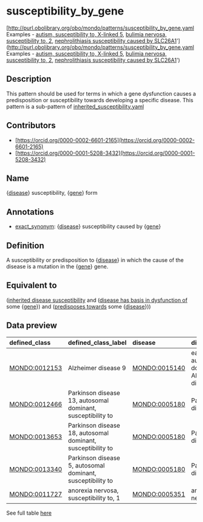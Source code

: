 # susceptibility_by_gene 

[http://purl.obolibrary.org/obo/mondo/patterns/susceptibility_by_gene.yaml
Examples - [autism, susceptibility to, X-linked 5](http://purl.obolibrary.org/obo/MONDO_0010449), [bulimia nervosa, susceptibility to, 2](http://purl.obolibrary.org/obo/MONDO_0012461), [nephrolithiasis susceptibility caused by SLC26A1](http://purl.obolibrary.org/obo/MONDO_0020722)'](http://purl.obolibrary.org/obo/mondo/patterns/susceptibility_by_gene.yaml
Examples - [autism, susceptibility to, X-linked 5](http://purl.obolibrary.org/obo/MONDO_0010449), [bulimia nervosa, susceptibility to, 2](http://purl.obolibrary.org/obo/MONDO_0012461), [nephrolithiasis susceptibility caused by SLC26A1](http://purl.obolibrary.org/obo/MONDO_0020722)')
## Description 

This pattern should be used for terms in which a gene dysfunction causes a predisposition or susceptibility towards developing a specific disease. This pattern is a sub-pattern of [inherited_susceptibility.yaml](https://github.com/monarch-initiative/mondo/blob/master/src/patterns/dosdp-patterns/inherited_susceptibility.yaml)
## Contributors 
* [https://orcid.org/0000-0002-6601-2165](https://orcid.org/0000-0002-6601-2165) 
* [https://orcid.org/0000-0001-5208-3432](https://orcid.org/0000-0001-5208-3432) 
## Name 

{[disease](http://purl.obolibrary.org/obo/MONDO_0000001)} susceptibility, {[gene](http://purl.obolibrary.org/obo/SO_0000704)} form

## Annotations 

* [exact_synonym](http://www.geneontology.org/formats/oboInOwl#hasExactSynonym): {[disease](http://purl.obolibrary.org/obo/MONDO_0000001)} susceptibility caused by {[gene](http://purl.obolibrary.org/obo/SO_0000704)}

## Definition 

A susceptibility or predisposition to {[disease](http://purl.obolibrary.org/obo/MONDO_0000001)} in which the cause of the disease is a mutation in the {[gene](http://purl.obolibrary.org/obo/SO_0000704)} gene.

## Equivalent to 

([inherited disease susceptibility](http://purl.obolibrary.org/obo/MONDO_0020573) and ([disease has basis in dysfunction of](http://purl.obolibrary.org/obo/RO_0004020) some {[gene](http://purl.obolibrary.org/obo/SO_0000704)}) and ([predisposes towards](http://purl.obolibrary.org/obo/http_//purl.obolibrary.org/obo/mondo#predisposes_towards) some {[disease](http://purl.obolibrary.org/obo/MONDO_0000001)}))

## Data preview 
| defined_class                                | defined_class_label                                         | disease                                      | disease_label                                    | gene                              | gene_label   |
|:---------------------------------------------|:------------------------------------------------------------|:---------------------------------------------|:-------------------------------------------------|:----------------------------------|:-------------|
| [MONDO:0012153](http://purl.obolibrary.org/obo/MONDO_0012153) | Alzheimer disease 9                                         | [MONDO:0015140](http://purl.obolibrary.org/obo/MONDO_0015140) | early-onset autosomal dominant Alzheimer disease | http://identifiers.org/hgnc/37    | ABCA7        |
| [MONDO:0012466](http://purl.obolibrary.org/obo/MONDO_0012466) | Parkinson disease 13, autosomal dominant, susceptibility to | [MONDO:0005180](http://purl.obolibrary.org/obo/MONDO_0005180) | Parkinson disease                                | http://identifiers.org/hgnc/14348 | HTRA2        |
| [MONDO:0013653](http://purl.obolibrary.org/obo/MONDO_0013653) | Parkinson disease 18, autosomal dominant, susceptibility to | [MONDO:0005180](http://purl.obolibrary.org/obo/MONDO_0005180) | Parkinson disease                                | http://identifiers.org/hgnc/3296  | EIF4G1       |
| [MONDO:0013340](http://purl.obolibrary.org/obo/MONDO_0013340) | Parkinson disease 5, autosomal dominant, susceptibility to  | [MONDO:0005180](http://purl.obolibrary.org/obo/MONDO_0005180) | Parkinson disease                                | http://identifiers.org/hgnc/12513 | UCHL1        |
| [MONDO:0011727](http://purl.obolibrary.org/obo/MONDO_0011727) | anorexia nervosa, susceptibility to, 1                      | [MONDO:0005351](http://purl.obolibrary.org/obo/MONDO_0005351) | anorexia nervosa                                 | http://identifiers.org/hgnc/5293  | HTR2A        |

See full table [here](https://github.com/monarch-initiative/mondo/blob/master/src/patterns/data/matches/susceptibility_by_gene.tsv) 
